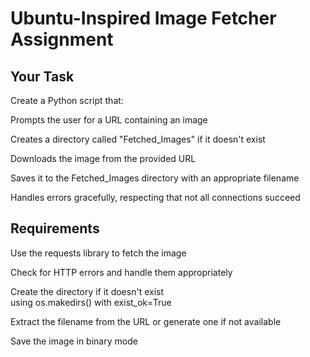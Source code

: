# Ubuntu-Inspired Image Fetcher Assignment
## Your Task
Create a Python script that:

Prompts the user for a URL containing an image

Creates a directory called "Fetched_Images" if it doesn't exist

Downloads the image from the provided URL

Saves it to the Fetched_Images directory with an appropriate filename

Handles errors gracefully, respecting that not all connections succeed

## Requirements
Use the requests library to fetch the image

Check for HTTP errors and handle them appropriately

Create the directory if it doesn't exist using os.makedirs() with exist_ok=True

Extract the filename from the URL or generate one if not available

Save the image in binary mode
